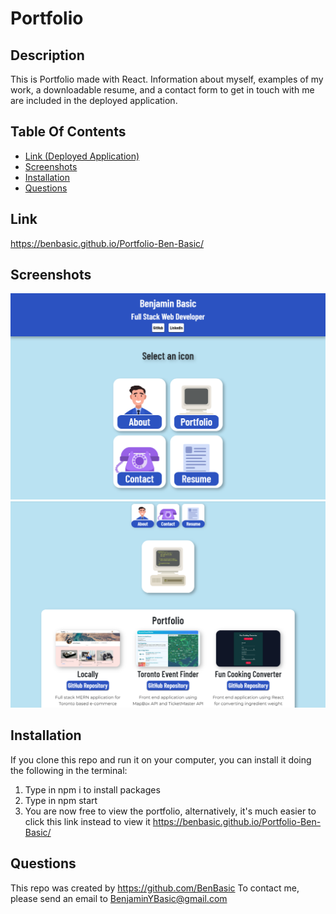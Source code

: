 # Portfolio

  ## Description

  This is Portfolio made with React. Information about myself, examples of my work, a downloadable resume, and a contact form to get in touch with me are included in the deployed application.
 
  ## Table Of Contents

  - [Link (Deployed Application)](#link)
  - [Screenshots](#screenshots)
  - [Installation](#installation)
  - [Questions](#questions)


  ## Link

https://benbasic.github.io/Portfolio-Ben-Basic/


  ## Screenshots


![alt text](assets/images/PortfolioScreenshot1.png)
![alt text](assets/images/PortfolioScreenshot2.png)


  ## Installation

If you clone this repo and run it on your computer, you can install it doing the following in the terminal:

1) Type in npm i to install packages
2) Type in npm start
3) You are now free to view the portfolio, alternatively, it's much easier to click this link instead to view it https://benbasic.github.io/Portfolio-Ben-Basic/


  ## Questions

  This repo was created by https://github.com/BenBasic
  To contact me, please send an email to BenjaminYBasic@gmail.com
